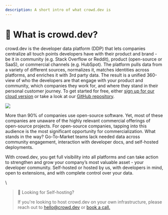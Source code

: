 ```yaml
---
description: A short intro of what crowd.dev is
---
```


# 👋 What is crowd.dev?

crowd.dev is the developer data platform (DDP) that lets companies centralize all touch points developers have with their product and brand - be it in community (e.g. Stack Overflow or Reddit), product (open-source or SaaS), or commercial channels (e.g. HubSpot). The platform pulls data from a variety of different sources, normalizes it, matches identities across platforms, and enriches it with 3rd party data. The result is a unified 360-view of who the developers are that engage with your product and community, which companies they work for, and where they stand in their personal customer journey. To get started for free, either [sign up for our cloud version](https://www.crowd.dev/sign-up) or take a look at our [GitHub repository](https://github.com/CrowdDotDev/crowd.dev).

![](https://files.readme.io/e25be3c-image\_140.png)

More than 90% of companies use open-source software. Yet, most of these companies are unaware of the highly relevant commercial offerings of open-source projects. For open-source companies, tapping into this audience is the most significant opportunity for commercialization. What stands in the way? Go-To-Market teams lack needed data across community engagement, interaction with developer docs, and self-hosted deployments.

With crowd.dev, you get full visibility into all platforms and can take action to strengthen and grow your company’s most valuable asset - your developer community. Self-hosted or hosted by us, with developers in mind, open to extensions, and with complete control over your data.

\


> 📘 Looking for Self-hosting?
>
> If you're looking to host crowd.dev on your own infrastructure, please reach out to hello@crowd.dev or [book a call.](https://www.cal.com/reyero/30)

